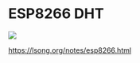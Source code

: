 # ESP8266 DHT

![](https://m.media-amazon.com/images/I/514KLFg67gL.jpg)

<https://lsong.org/notes/esp8266.html>